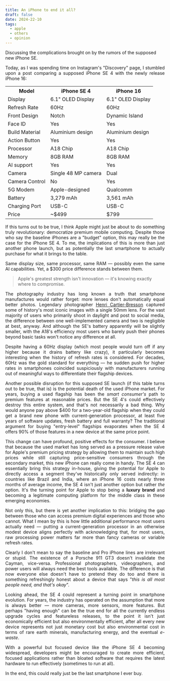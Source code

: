 ```yaml
---
title: An iPhone to end it all?
draft: false
date: 2024-22-10
tags:
  - apple
  - others
  - opinion
---
```

Discussing the complications brought on by the rumors of the supposed new iPhone SE.

<p style="text-align:justify;">Today, as I was spending time on Instagram's "Discovery" page, I stumbled upon a post comparing a supposed iPhone SE 4 with the newly release iPhone 16:</p>

<table>
  <tr>
    <th>Model</th>
    <th>iPhone SE 4</th>
    <th>iPhone 16</th>
  </tr>
  <tr>
    <td>Display</td>
    <td>6.1" OLED Display</td>
    <td>6.1" OLED Display</td>
  </tr>
  <tr>
    <td>Refresh Rate</td>
    <td>60Hz</td>
    <td>60Hz</td>
  </tr>
  <tr>
    <td>Front Design</td>
    <td>Notch</td>
    <td>Dynamic Island</td>
  </tr>
  <tr>
    <td>Face ID</td>
    <td>Yes</td>
    <td>Yes</td>
  </tr>
  <tr>
    <td>Build Material</td>
    <td>Aluminium design</td>
    <td>Aluminium design</td>
  </tr>
  <tr>
    <td>Action Button</td>
    <td>Yes</td>
    <td>Yes</td>
  </tr>
  <tr>
    <td>Processor</td>
    <td>A18 Chip</td>
    <td>A18 Chip</td>
  </tr>
  <tr>
    <td>Memory</td>
    <td>8GB RAM</td>
    <td>8GB RAM</td>
  </tr>
  <tr>
    <td>AI support</td>
    <td>Yes</td>
    <td>Yes</td>
  </tr>
  <tr>
    <td>Camera</td>
    <td>Single 48 MP camera</td>
    <td>Dual</td>
  </tr>
  <tr>
    <td>Camera Control</td>
    <td>No</td>
    <td>Yes</td>
  </tr>
  <tr>
    <td>5G Modem</td>
    <td>Apple-designed</td>
    <td>Qualcomm</td>
  </tr>
  <tr>
    <td>Battery</td>
    <td>3,279 mAh</td>
    <td>3,561 mAh</td>
  </tr>
  <tr>
    <td>Charging Port</td>
    <td>USB-C</td>
    <td>USB-C</td>
  </tr>
  <tr>
    <td>Price</td>
    <td>~$499</td>
    <td>$799</td>
  </tr>
</table>

<p style="text-align:justify;">If this turns out to be true, I think Apple might just be about to do something truly revolutionary: democratize premium mobile computing. Despite those who say the baseline iPhones are a "budget" option, this may really be the case for the iPhone SE 4. To me, the implications of this is more than just another phone launch, but as potentially the last smartphone to actually purchase for what it brings to the table.</p>
<p style="text-align:justify;">Same display size, same processor, same RAM &mdash; possibly even the same AI capabilities. Yet, a $300 price difference stands between them.</p>

<blockquote>Apple's greatest strength isn't innovation &mdash; it's knowing exactly where to compromise.</blockquote>

<p style="text-align:justify;">The photography industry has long known a truth that smartphone manufactures would rather forget: more lenses don't automatically equal better photos. Legendary photographer <a href="https://www.magnumphotos.com/photographer/henri-cartier-bresson/">Henri Cartier-Bresson</a> captured some of history's most iconic images with a single 50mm lens. For the vast majority of users who primarily shoot in daylight and post to social media, the difference between one well-implemented camera and two is negligible at best, anyway. And although the SE's battery apparently will be slightly smaller, with the A18's efficiency most users who barely push their phones beyond basic tasks won't notice any difference at all.</p>

<p style="text-align:justify;">Despite having a 60Hz display (which most people would turn off if any higher because it drains battery like crazy), it particularly becomes interesting when the history of refresh rates is considered. For decades, 60Hz was the gold standard for everything &mdash; he sudden push for higher rates in smartphones coincided suspiciously with manufacturers running out of meaningful ways to differentiate their flagship devices.</p>

<p style="text-align:justify;">Another possible disruption for this supposed SE launch (if this table turns out to be true, that is) is the potential death of the used iPhone market. For years, buying a used flagship has been the <i>smart consumer's</i> path to premium features at reasonable prices. But the SE 4's could effectively destroy this entire system, and that's not necessarily a bad thing. Why would anyone pay above $400 for a two-year-old flagship when they could get a brand new phone with current-generation processor, at least five years of software updates, fresh battery and full warranty? The traditional argument for buying "entry-level" flagships evaporates when the SE 4 offers 90% of those features in a new device at the same price point.</p>

<p style="text-align:justify;">This change can have profound, positive effects for the consumer. I believe that because the used market has long served as a pressure release valve for Apple's premium pricing strategy by allowing them to maintain such high prices while still capturing price-sensitive consumers through the secondary market, this new iPhone can really come in handy. The SE 4 can essentially bring this strategy in-house, giving the potential for Apple to directly access a segment they've historically only served indirectly: in countries like Brazil and India, where an iPhone 16 costs nearly three months of average income, the SE 4 isn't just another option but rather <i>the</i> option. It's the turning point for Apple to stop being a <b>luxury brand</b> and becoming a legitimate computing platform for the middle class in these emerging economies.</p>

<p style="text-align:justify;">Not only this, but there is yet another implication to this: bridging the gap between those who can access premium digital experiences and those who cannot. What I mean by this is how little additional performance most users actually need &mdash; putting a current-generation processor in an otherwise modest device aligns perfectly with acknowledging that, for most users, raw processing power matters far more than fancy cameras or variable refresh rates.</p>

<p style="text-align:justify;">Clearly I don't mean to say the baseline and Pro iPhone lines are irrelevant or stupid. The existence of a Porsche 911 GT3 doesn't invalidate the Cayman, vice-versa. Professional photographers, videographers, and power users will always need the best tools available. The difference is that now everyone else doesn't have to pretend they do too and there is something refreshingly honest about a device that says "<i>this is all most people need, and that's okay</i>".</p>

<p style="text-align:justify;">Looking ahead, the SE 4 could represent a turning point in smartphone evolution. For years, the industry has operated on the assumption that more is always better &mdash; more cameras, more sensors, more features. But perhaps "having enough" can be the true end for all the currently endless upgrade cycles and featureless releases, to the point it isn't just economically efficient but also environmentally efficient, after all every new device represents not just monetary cost but also environmental cost in terms of rare earth minerals, manufacturing energy, and the eventual <i>e-waste</i>.</p>

<p style="text-align:justify;">With a powerful but focused device like the iPhone SE 4 becoming widespread, developers might be encouraged to create more efficient, focused applications rather than bloated software that requires the latest hardware to run effectively (sometimes to run at all).</p>

<p style="text-align:justify;">In the end, this could really just be the last smartphone I ever buy.</p>
